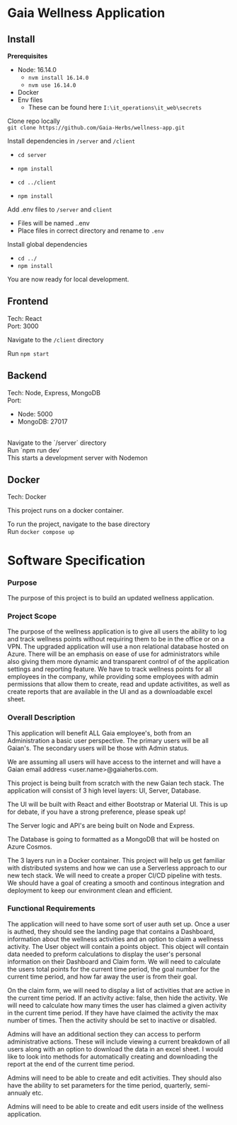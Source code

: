 # Gaia Wellness Application
## Install
<b>Prerequisites</b>
- Node: 16.14.0
  - `nvm install 16.14.0`
  - `nvm use 16.14.0`
- Docker 
- Env files
  - These can be found here `I:\it_operations\it_web\secrets`<br>

Clone repo locally<br>
`git clone https://github.com/Gaia-Herbs/wellness-app.git`

Install dependencies in `/server` and `/client`<br>

- `cd server`<br>
- `npm install`

- `cd ../client`<br>
- `npm install`

Add .env files to `/server` and `client`<br>
- Files will be named <project>.<directory>.env<br>
- Place files in correct directory and rename to `.env`<br>
  
Install global dependencies<br>

- `cd ../`<br>
- `npm install`

You are now ready for local development. 

## Frontend <br>

Tech: React<br>
Port: 3000
<br>

Navigate to the `/client` directory<br>

Run `npm start`

## Backend <br>

Tech: Node, Express, MongoDB<br>
Port: 
  - Node: 5000
  - MongoDB: 27017
<br>
Navigate to the `/server` directory<br>
Run `npm run dev`<br>
This starts a development server with Nodemon

## Docker
Tech: Docker

This project runs on a docker container.

To run the project, navigate to the base directory<br>
Run `docker compose up`

# Software Specification
### Purpose
The purpose of this project is to build an updated wellness application.

### Project Scope
The purpose of the wellness application is to give all users the ability to log and track wellness points without requiring them to be in the office or on a VPN. The upgraded application will use a non relational database hosted on Azure. There will be an emphasis on ease of use for administrators while also giving them more dynamic and transparent control of of the application settings and reporting feature. We have to track wellness points for all employees in the company, while providing some employees with admin permissions that allow them to create, read and update activitites, as well as create reports that are available in the UI and as a downloadable excel sheet. 

### Overall Description

This application will benefit ALL Gaia employee's, both from an Administration a basic user perspective. The primary users will be all Gaian's. The secondary users will be those with Admin status.
  
We are assuming all users will have access to the internet and will have a Gaian email address <user.name>@gaiaherbs.com.

This project is being built from scratch with the new Gaian tech stack. The application will consist of 3 high level layers: UI, Server, Database.

The UI will be built with React and either Bootstrap or Material UI. This is up for debate, if you have a strong preference, please speak up!
  
The Server logic and API's are being built on Node and Express. 
  
The Database is going to formatted as a MongoDB that will be hosted on Azure Cosmos.
  
The 3 layers run in a Docker container. This project will help us get familiar with distributed systems and how we can use a Serverless approach to our new tech stack. We will need to create a proper CI/CD pipeline with tests. We should have a goal of creating a smooth and continous integration and deployment to keep our environment clean and efficient.
  
### Functional Requirements

The application will need to have some sort of user auth set up. Once a user is authed, they should see the landing page that contains a Dashboard, information about the wellness activities and an option to claim a wellness activity. The User object will contain a points object. This object will contain data needed to preform calculations to display the user's personal information on their Dashboard and Claim form. We will need to calculate the users total points for the current time period, the goal number for the current time period, and how far away the user is from their goal.
  
On the claim form, we will need to display a list of activities that are active in the current time period. If an activity active: false, then hide the activity. We will need to calculate how many times the user has claimed a given activity in the current time period. If they have have claimed the activity the max number of times. Then the activity should be set to inactive or disabled.
  
Admins will have an additional section they can access to perform administrative actions. These will include viewing a current breakdown of all users along with an option to download the data in an excel sheet. I would like to look into methods for automatically creating and downloading the report at the end of the current time period. 

Admins will need to be able to create and edit activities. They should also have the ability to set parameters for the time period, quarterly, semi-annualy etc. 
  
Admins will need to be able to create and edit users inside of the wellness application. 
